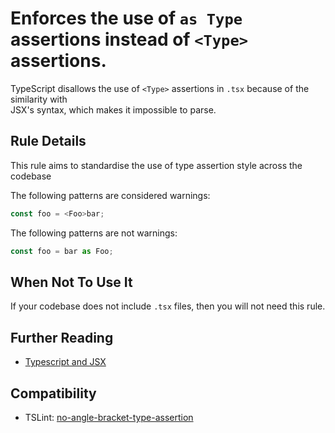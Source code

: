 # Enforces the use of `as Type` assertions instead of `<Type>` assertions.

TypeScript disallows the use of `<Type>` assertions in `.tsx` because of the similarity with  
JSX's syntax, which makes it impossible to parse. 

## Rule Details

This rule aims to standardise the use of type assertion style across the codebase

The following patterns are considered warnings:

```ts
const foo = <Foo>bar;
```

The following patterns are not warnings:

```ts
const foo = bar as Foo;
```

## When Not To Use It

If your codebase does not include `.tsx` files, then you will not need this rule.

## Further Reading

* [Typescript and JSX](https://www.typescriptlang.org/docs/handbook/jsx.html)

## Compatibility

* TSLint: [no-angle-bracket-type-assertion](https://palantir.github.io/tslint/rules/no-angle-bracket-type-assertion/)
